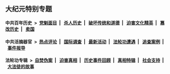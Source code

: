## 大纪元特别专题

#### 中共百年历史 &nbsp;>&nbsp; [党魁面目](indexes/nf1176107/README.md?09160430) &nbsp;| &nbsp; [杀人历史](indexes/nf1176106/README.md?09160430) &nbsp;| &nbsp; [破坏传统和道德](indexes/nf1176106/README.md?09160430) &nbsp;| &nbsp; [迫害文化精英](indexes/nf1176111/README.md?09160430) &nbsp;| &nbsp; [篡改历史](indexes/nf1176115/README.md?09160430) &nbsp;| &nbsp; [卖国](indexes/nf1176117/README.md?09160430) 

#### 中共活摘器官 &nbsp;>&nbsp; [热点评论](indexes/nf5879/README.md?09160430) &nbsp;| &nbsp; [国际调查](indexes/nf5947/README.md?09160430) &nbsp;| &nbsp; [最新活动](indexes/nf5883/README.md?09160430) &nbsp;| &nbsp; [法轮功遭遇](indexes/nf5881/README.md?09160430) &nbsp;| &nbsp; [追查案例](indexes/nf5880/README.md?09160430) &nbsp;| &nbsp; [事件报导](indexes/nf5877/README.md?09160430) 

#### 法轮功专辑 &nbsp;>&nbsp; [自焚伪案](indexes/nf5562/README.md?09160430) &nbsp;| &nbsp; [迫害真相](indexes/nf4379/README.md?09160430) &nbsp;| &nbsp; [历史事件回顾](indexes/nf5793/README.md?09160430) &nbsp;| &nbsp; [真相特辑](indexes/nf4389/README.md?09160430) &nbsp;| &nbsp; [社会支持](indexes/nf4386/README.md?09160430) &nbsp;| &nbsp; [大法徒的故事](indexes/nf1147481/README.md?09160430) 
